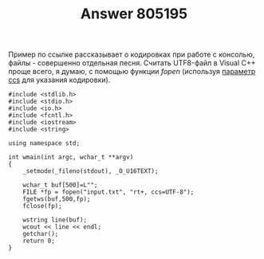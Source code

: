 ﻿---
title: "Answer 805195"
se.owner.user_id: 240512
se.owner.display_name: "MSDN.WhiteKnight"
se.owner.link: "https://ru.stackoverflow.com/users/240512/msdn-whiteknight"
se.answer_id: 805195
se.question_id: 804324
se.post_type: answer
se.score: 1
se.is_accepted: False
---
<p>Пример по ссылке рассказывает о кодировках при работе с консолью, файлы - совершенно отдельная песня. Считать UTF8-файл в Visual C++ проще всего, я думаю, с помощью функции <em>fopen</em> (используя <a href="https://msdn.microsoft.com/en-us/library/yeby3zcb.aspx#Anchor_3" rel="nofollow noreferrer">параметр ccs</a> для указания кодировки).</p>

<pre><code>#include &lt;stdlib.h&gt;
#include &lt;stdio.h&gt;
#include &lt;io.h&gt;
#include &lt;fcntl.h&gt;
#include &lt;iostream&gt;
#include &lt;string&gt;    

using namespace std;

int wmain(int argc, wchar_t **argv)
{
    _setmode(_fileno(stdout), _O_U16TEXT);     

    wchar_t buf[500]=L"";
    FILE *fp = fopen("input.txt", "rt+, ccs=UTF-8");
    fgetws(buf,500,fp);
    fclose(fp);

    wstring line(buf);
    wcout &lt;&lt; line &lt;&lt; endl;
    getchar();
    return 0;
}
</code></pre>
